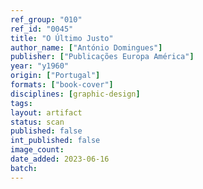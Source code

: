 ```yaml
---
ref_group: "010"
ref_id: "0045"
title: "O Último Justo"
author_name: ["António Domingues"]
publisher: ["Publicações Europa América"]
year: "y1960"
origin: ["Portugal"]
formats: ["book-cover"]
disciplines: [graphic-design]
tags:
layout: artifact
status: scan
published: false
int_published: false
image_count:
date_added: 2023-06-16
batch:
---
```

